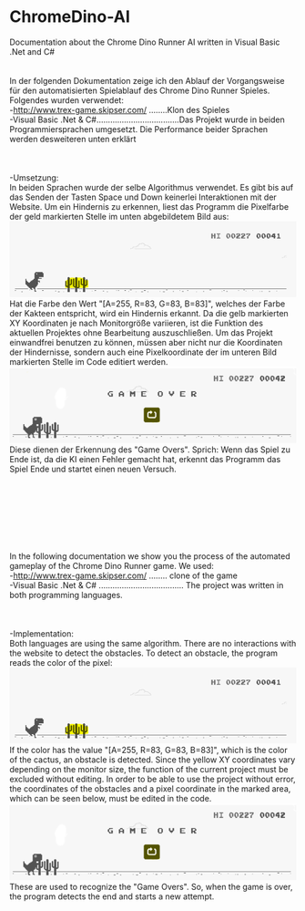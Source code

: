 # ChromeDino-AI
 Documentation about the Chrome Dino Runner AI written in Visual Basic .Net and C#<br />
<br />
<br />
In der folgenden Dokumentation zeige ich den Ablauf der Vorgangsweise für den automatisierten Spielablauf des Chrome Dino Runner Spieles.
Folgendes wurden verwendet:<br />
-http://www.trex-game.skipser.com/ ........Klon des Spieles<br />
-Visual Basic .Net & C#....................................Das Projekt wurde in beiden Programmiersprachen umgesetzt. Die Performance beider Sprachen                                                werden desweiteren unten erklärt<br />
<br />
<br />
<br />
-Umsetzung:<br />
In beiden Sprachen wurde der selbe Algorithmus verwendet. Es gibt bis auf das Senden der Tasten Space und Down keinerlei Interaktionen mit der Website. Um ein Hindernis zu erkennen, liest das Programm die Pixelfarbe der geld markierten Stelle im unten abgebildetem Bild aus:<br />
![Alt text](https://github.com/louis-e/ChromeDino-AI/blob/master/ki1.PNG "Die Stelle der auszulesenden Pixel sind gelb markiert") <br />
Hat die Farbe den Wert "[A=255, R=83, G=83, B=83]", welches der Farbe der Kakteen entspricht, wird ein Hindernis erkannt.
Da die gelb markierten XY Koordinaten je nach Monitorgröße variieren, ist die Funktion des aktuellen Projektes ohne Bearbeitung auszuschließen. Um das Projekt einwandfrei benutzen zu können, müssen aber nicht nur die Koordinaten der Hindernisse, sondern auch eine Pixelkoordinate der im unteren Bild markierten Stelle im Code editiert werden.
![Alt text](https://github.com/louis-e/ChromeDino-AI/blob/master/ki2.PNG "Die Stelle der auszulesenden Pixel sind gelb markiert") <br />
Diese dienen der Erkennung des "Game Overs". Sprich: Wenn das Spiel zu Ende ist, da die KI einen Fehler gemacht hat, erkennt das Programm das Spiel Ende und startet einen neuen Versuch.
<br />
<br />
<br />
<br />
<br />
<br />
<br />
<br />
<br />
In the following documentation we show you the process of the automated gameplay of the Chrome Dino Runner game. We used:<br />
-http://www.trex-game.skipser.com/ ........ clone of the game<br />
-Visual Basic .Net & C# ..................................... The project was written in both programming languages. <br />
<br />
<br />
<br />
-Implementation:<br />
Both languages are using the same algorithm. There are no interactions with the website to detect the obstacles. To detect an obstacle, the program reads the color of the pixel:
![Alt text](https://github.com/louis-e/ChromeDino-AI/blob/master/ki1.PNG "The location of the pixels to be read are marked in yellow") <br />
If the color has the value "[A=255, R=83, G=83, B=83]", which is the color of the cactus, an obstacle is detected. Since the yellow XY coordinates vary depending on the monitor size, the function of the current project must be excluded without editing. 
In order to be able to use the project without error, the coordinates of the obstacles and a pixel coordinate in the marked area, which can be seen below, must be edited in the code.
![Alt text](https://github.com/louis-e/ChromeDino-AI/blob/master/ki2.PNG "Die Stelle der auszulesenden Pixel sind gelb markiert") <br />
These are used to recognize the "Game Overs". So, when the game is over, the program detects the end and starts a new attempt.
